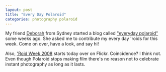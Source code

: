 ```yaml
---
layout: post
title: "Every Day Polaroid"
categories: photography polaroid
---
```

My friend [Deborah](http://ddot.wordpress.com) from Sydney started a blog called ["everyday polaroid"](http://everydaypolaroid.wordpress.com/) some weeks ago. She asked me to contribute my every day 'roids for this week. Come on over, have a look, and say hi!

Also, ['Roid Week 2008](http://www.flickr.com/groups/polaroidweek2008/) starts today over on Flickr. Coincidence? I think not. Even though Polaroid stops making film there's no reason not to celebrate instant photography as long as it lasts.